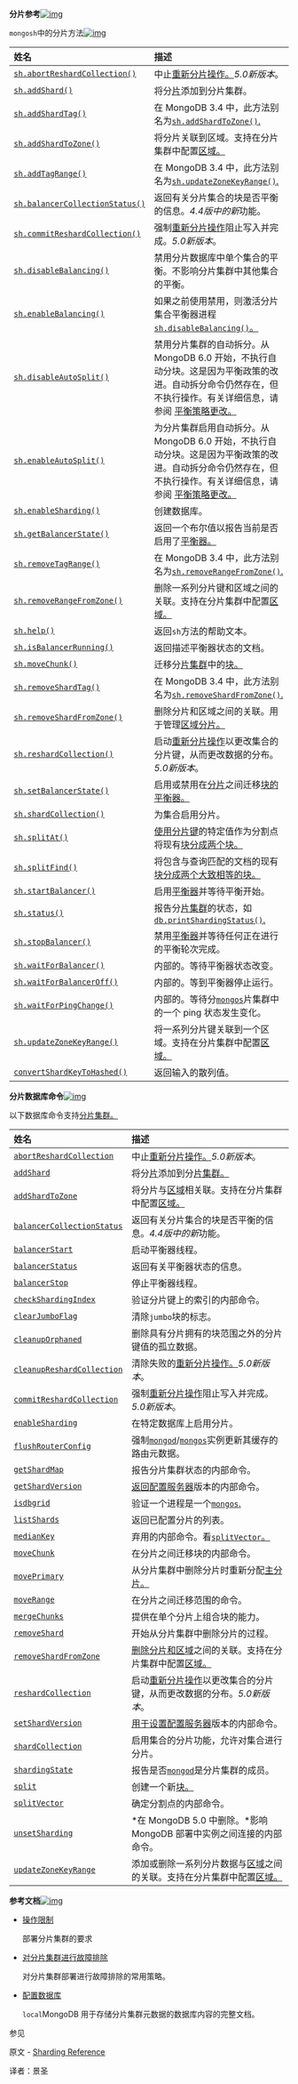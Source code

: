 **分片参考**[![img](https://www.mongodb.com/docs/manual/assets/link.svg)](https://www.mongodb.com/docs/manual/reference/sharding/#sharding-reference)

`mongosh`中的分片方法[![img](https://www.mongodb.com/docs/manual/assets/link.svg)](https://www.mongodb.com/docs/manual/reference/sharding/#sharding-methods-in-mongosh)

| 姓名                                                         | 描述                                                         |
| :----------------------------------------------------------- | :----------------------------------------------------------- |
| [`sh.abortReshardCollection()`](https://www.mongodb.com/docs/manual/reference/method/sh.abortReshardCollection/#mongodb-method-sh.abortReshardCollection) | 中止[重新分片操作。](https://www.mongodb.com/docs/manual/core/sharding-reshard-a-collection/#std-label-sharding-resharding)*5.0新版本*。 |
| [`sh.addShard()`](https://www.mongodb.com/docs/manual/reference/method/sh.addShard/#mongodb-method-sh.addShard) | 将分[片](https://www.mongodb.com/docs/manual/reference/glossary/#std-term-shard)添加到分片集群。 |
| [`sh.addShardTag()`](https://www.mongodb.com/docs/manual/reference/method/sh.addShardTag/#mongodb-method-sh.addShardTag) | 在 MongoDB 3.4 中，此方法别名为[`sh.addShardToZone()`.](https://www.mongodb.com/docs/manual/reference/method/sh.addShardToZone/#mongodb-method-sh.addShardToZone) |
| [`sh.addShardToZone()`](https://www.mongodb.com/docs/manual/reference/method/sh.addShardToZone/#mongodb-method-sh.addShardToZone) | 将分片关联到区域。支持在分片集群中配置[区域。](https://www.mongodb.com/docs/manual/core/zone-sharding/#std-label-zone-sharding) |
| [`sh.addTagRange()`](https://www.mongodb.com/docs/manual/reference/method/sh.addTagRange/#mongodb-method-sh.addTagRange) | 在 MongoDB 3.4 中，此方法别名为[`sh.updateZoneKeyRange()`.](https://www.mongodb.com/docs/manual/reference/method/sh.updateZoneKeyRange/#mongodb-method-sh.updateZoneKeyRange) |
| [`sh.balancerCollectionStatus()`](https://www.mongodb.com/docs/manual/reference/method/sh.balancerCollectionStatus/#mongodb-method-sh.balancerCollectionStatus) | 返回有关分片集合的块是否平衡的信息。*4.4版中的新*功能。      |
| [`sh.commitReshardCollection()`](https://www.mongodb.com/docs/manual/reference/method/sh.commitReshardCollection/#mongodb-method-sh.commitReshardCollection) | 强制[重新分片操作](https://www.mongodb.com/docs/manual/core/sharding-reshard-a-collection/#std-label-sharding-resharding)阻止写入并完成。*5.0新版本*。 |
| [`sh.disableBalancing()`](https://www.mongodb.com/docs/manual/reference/method/sh.disableBalancing/#mongodb-method-sh.disableBalancing) | 禁用分片数据库中单个集合的平衡。不影响分片集群中其他集合的平衡。 |
| [`sh.enableBalancing()`](https://www.mongodb.com/docs/manual/reference/method/sh.enableBalancing/#mongodb-method-sh.enableBalancing) | 如果之前使用禁用，则激活分片集合平衡器进程[`sh.disableBalancing()`。](https://www.mongodb.com/docs/manual/reference/method/sh.disableBalancing/#mongodb-method-sh.disableBalancing) |
| [`sh.disableAutoSplit()`](https://www.mongodb.com/docs/manual/reference/method/sh.disableAutoSplit/#mongodb-method-sh.disableAutoSplit) | 禁用分片集群的自动拆分。从 MongoDB 6.0 开始，不执行自动分块。这是因为平衡政策的改进。自动拆分命令仍然存在，但不执行操作。有关详细信息，请参阅 [平衡策略更改。](https://www.mongodb.com/docs/manual/release-notes/6.0/#std-label-release-notes-6.0-balancing-policy-changes) |
| [`sh.enableAutoSplit()`](https://www.mongodb.com/docs/manual/reference/method/sh.enableAutoSplit/#mongodb-method-sh.enableAutoSplit) | 为分片集群启用自动拆分。从 MongoDB 6.0 开始，不执行自动分块。这是因为平衡政策的改进。自动拆分命令仍然存在，但不执行操作。有关详细信息，请参阅 [平衡策略更改。](https://www.mongodb.com/docs/manual/release-notes/6.0/#std-label-release-notes-6.0-balancing-policy-changes) |
| [`sh.enableSharding()`](https://www.mongodb.com/docs/manual/reference/method/sh.enableSharding/#mongodb-method-sh.enableSharding) | 创建数据库。                                                 |
| [`sh.getBalancerState()`](https://www.mongodb.com/docs/manual/reference/method/sh.getBalancerState/#mongodb-method-sh.getBalancerState) | 返回一个布尔值以报告当前是否启用了[平衡器。](https://www.mongodb.com/docs/manual/reference/glossary/#std-term-balancer) |
| [`sh.removeTagRange()`](https://www.mongodb.com/docs/manual/reference/method/sh.removeTagRange/#mongodb-method-sh.removeTagRange) | 在 MongoDB 3.4 中，此方法别名为[`sh.removeRangeFromZone()`.](https://www.mongodb.com/docs/manual/reference/method/sh.removeRangeFromZone/#mongodb-method-sh.removeRangeFromZone) |
| [`sh.removeRangeFromZone()`](https://www.mongodb.com/docs/manual/reference/method/sh.removeRangeFromZone/#mongodb-method-sh.removeRangeFromZone) | 删除一系列分片键和区域之间的关联。支持在分片集群中配置[区域。](https://www.mongodb.com/docs/manual/core/zone-sharding/#std-label-zone-sharding) |
| [`sh.help()`](https://www.mongodb.com/docs/manual/reference/method/sh.help/#mongodb-method-sh.help) | 返回`sh`方法的帮助文本。                                     |
| [`sh.isBalancerRunning()`](https://www.mongodb.com/docs/manual/reference/method/sh.isBalancerRunning/#mongodb-method-sh.isBalancerRunning) | 返回描述平衡器状态的文档。                                   |
| [`sh.moveChunk()`](https://www.mongodb.com/docs/manual/reference/method/sh.moveChunk/#mongodb-method-sh.moveChunk) | 迁移分[片集群](https://www.mongodb.com/docs/manual/reference/glossary/#std-term-sharded-cluster)中的[块](https://www.mongodb.com/docs/manual/reference/glossary/#std-term-chunk)[。](https://www.mongodb.com/docs/manual/reference/glossary/#std-term-sharded-cluster) |
| [`sh.removeShardTag()`](https://www.mongodb.com/docs/manual/reference/method/sh.removeShardTag/#mongodb-method-sh.removeShardTag) | 在 MongoDB 3.4 中，此方法别名为[`sh.removeShardFromZone()`.](https://www.mongodb.com/docs/manual/reference/method/sh.removeShardFromZone/#mongodb-method-sh.removeShardFromZone) |
| [`sh.removeShardFromZone()`](https://www.mongodb.com/docs/manual/reference/method/sh.removeShardFromZone/#mongodb-method-sh.removeShardFromZone) | 删除分片和区域之间的关联。用于管理[区域分片。](https://www.mongodb.com/docs/manual/core/zone-sharding/#std-label-zone-sharding) |
| [`sh.reshardCollection()`](https://www.mongodb.com/docs/manual/reference/method/sh.reshardCollection/#mongodb-method-sh.reshardCollection) | 启动[重新分片操作](https://www.mongodb.com/docs/manual/core/sharding-reshard-a-collection/#std-label-sharding-resharding)以更改集合的分片键，从而更改数据的分布。*5.0新版本*。 |
| [`sh.setBalancerState()`](https://www.mongodb.com/docs/manual/reference/method/sh.setBalancerState/#mongodb-method-sh.setBalancerState) | 启用或禁用在[分片](https://www.mongodb.com/docs/manual/reference/glossary/#std-term-shard)之间迁移[块的](https://www.mongodb.com/docs/manual/reference/glossary/#std-term-chunk)[平衡器](https://www.mongodb.com/docs/manual/reference/glossary/#std-term-balancer)[。](https://www.mongodb.com/docs/manual/reference/glossary/#std-term-shard) |
| [`sh.shardCollection()`](https://www.mongodb.com/docs/manual/reference/method/sh.shardCollection/#mongodb-method-sh.shardCollection) | 为集合启用分片。                                             |
| [`sh.splitAt()`](https://www.mongodb.com/docs/manual/reference/method/sh.splitAt/#mongodb-method-sh.splitAt) | [使用分片键](https://www.mongodb.com/docs/manual/reference/glossary/#std-term-shard-key)的特定值作为分割点将现有[块分成两个块。](https://www.mongodb.com/docs/manual/reference/glossary/#std-term-chunk) |
| [`sh.splitFind()`](https://www.mongodb.com/docs/manual/reference/method/sh.splitFind/#mongodb-method-sh.splitFind) | 将包含与查询匹配的文档的现有[块分成两个大致相等的块。](https://www.mongodb.com/docs/manual/reference/glossary/#std-term-chunk) |
| [`sh.startBalancer()`](https://www.mongodb.com/docs/manual/reference/method/sh.startBalancer/#mongodb-method-sh.startBalancer) | 启用[平衡器](https://www.mongodb.com/docs/manual/reference/glossary/#std-term-balancer)并等待平衡开始。 |
| [`sh.status()`](https://www.mongodb.com/docs/manual/reference/method/sh.status/#mongodb-method-sh.status) | 报告分[片集群](https://www.mongodb.com/docs/manual/reference/glossary/#std-term-sharded-cluster)的状态，如[`db.printShardingStatus()`.](https://www.mongodb.com/docs/manual/reference/method/db.printShardingStatus/#mongodb-method-db.printShardingStatus) |
| [`sh.stopBalancer()`](https://www.mongodb.com/docs/manual/reference/method/sh.stopBalancer/#mongodb-method-sh.stopBalancer) | 禁用[平衡器](https://www.mongodb.com/docs/manual/reference/glossary/#std-term-balancer)并等待任何正在进行的平衡轮次完成。 |
| [`sh.waitForBalancer()`](https://www.mongodb.com/docs/manual/reference/method/sh.waitForBalancer/#mongodb-method-sh.waitForBalancer) | 内部的。等待平衡器状态改变。                                 |
| [`sh.waitForBalancerOff()`](https://www.mongodb.com/docs/manual/reference/method/sh.waitForBalancerOff/#mongodb-method-sh.waitForBalancerOff) | 内部的。等到平衡器停止运行。                                 |
| [`sh.waitForPingChange()`](https://www.mongodb.com/docs/manual/reference/method/sh.waitForPingChange/#mongodb-method-sh.waitForPingChange) | 内部的。等待分[`mongos`](https://www.mongodb.com/docs/manual/reference/program/mongos/#mongodb-binary-bin.mongos)片集群中的一个 ping 状态发生变化。 |
| [`sh.updateZoneKeyRange()`](https://www.mongodb.com/docs/manual/reference/method/sh.updateZoneKeyRange/#mongodb-method-sh.updateZoneKeyRange) | 将一系列分片键关联到一个区域。支持在分片集群中配置[区域。](https://www.mongodb.com/docs/manual/core/zone-sharding/#std-label-zone-sharding) |
| [`convertShardKeyToHashed()`](https://www.mongodb.com/docs/manual/reference/method/convertShardKeyToHashed/#mongodb-method-convertShardKeyToHashed) | 返回输入的散列值。                                           |

**分片数据库命令**[![img](https://www.mongodb.com/docs/manual/assets/link.svg)](https://www.mongodb.com/docs/manual/reference/sharding/#sharding-database-commands)

以下数据库命令支持[分片集群。](https://www.mongodb.com/docs/manual/reference/glossary/#std-term-sharded-cluster)

| 姓名                                                         | 描述                                                         |
| :----------------------------------------------------------- | :----------------------------------------------------------- |
| [`abortReshardCollection`](https://www.mongodb.com/docs/manual/reference/command/abortReshardCollection/#mongodb-dbcommand-dbcmd.abortReshardCollection) | 中止[重新分片操作。](https://www.mongodb.com/docs/manual/core/sharding-reshard-a-collection/#std-label-sharding-resharding)*5.0新版本*。 |
| [`addShard`](https://www.mongodb.com/docs/manual/reference/command/addShard/#mongodb-dbcommand-dbcmd.addShard) | 将分[片](https://www.mongodb.com/docs/manual/reference/glossary/#std-term-shard)添加到分[片集群。](https://www.mongodb.com/docs/manual/reference/glossary/#std-term-sharded-cluster) |
| [`addShardToZone`](https://www.mongodb.com/docs/manual/reference/command/addShardToZone/#mongodb-dbcommand-dbcmd.addShardToZone) | 将分片与[区域](https://www.mongodb.com/docs/manual/reference/glossary/#std-term-zone)相关联。支持在分片集群中配置[区域。](https://www.mongodb.com/docs/manual/core/zone-sharding/#std-label-zone-sharding) |
| [`balancerCollectionStatus`](https://www.mongodb.com/docs/manual/reference/command/balancerCollectionStatus/#mongodb-dbcommand-dbcmd.balancerCollectionStatus) | 返回有关分片集合的块是否平衡的信息。*4.4版中的新*功能。      |
| [`balancerStart`](https://www.mongodb.com/docs/manual/reference/command/balancerStart/#mongodb-dbcommand-dbcmd.balancerStart) | 启动平衡器线程。                                             |
| [`balancerStatus`](https://www.mongodb.com/docs/manual/reference/command/balancerStatus/#mongodb-dbcommand-dbcmd.balancerStatus) | 返回有关平衡器状态的信息。                                   |
| [`balancerStop`](https://www.mongodb.com/docs/manual/reference/command/balancerStop/#mongodb-dbcommand-dbcmd.balancerStop) | 停止平衡器线程。                                             |
| [`checkShardingIndex`](https://www.mongodb.com/docs/manual/reference/command/checkShardingIndex/#mongodb-dbcommand-dbcmd.checkShardingIndex) | 验证分片键上的索引的内部命令。                               |
| [`clearJumboFlag`](https://www.mongodb.com/docs/manual/reference/command/clearJumboFlag/#mongodb-dbcommand-dbcmd.clearJumboFlag) | 清除`jumbo`块的标志。                                        |
| [`cleanupOrphaned`](https://www.mongodb.com/docs/manual/reference/command/cleanupOrphaned/#mongodb-dbcommand-dbcmd.cleanupOrphaned) | 删除具有分片拥有的块范围之外的分片键值的孤立数据。           |
| [`cleanupReshardCollection`](https://www.mongodb.com/docs/manual/reference/command/cleanupReshardCollection/#mongodb-dbcommand-dbcmd.cleanupReshardCollection) | 清除失败的[重新分片操作。](https://www.mongodb.com/docs/manual/core/sharding-reshard-a-collection/#std-label-sharding-resharding)*5.0新版本*。 |
| [`commitReshardCollection`](https://www.mongodb.com/docs/manual/reference/command/commitReshardCollection/#mongodb-dbcommand-dbcmd.commitReshardCollection) | 强制[重新分片操作](https://www.mongodb.com/docs/manual/core/sharding-reshard-a-collection/#std-label-sharding-resharding)阻止写入并完成。*5.0新版本*。 |
| [`enableSharding`](https://www.mongodb.com/docs/manual/reference/command/enableSharding/#mongodb-dbcommand-dbcmd.enableSharding) | 在特定数据库上启用分片。                                     |
| [`flushRouterConfig`](https://www.mongodb.com/docs/manual/reference/command/flushRouterConfig/#mongodb-dbcommand-dbcmd.flushRouterConfig) | 强制[`mongod`](https://www.mongodb.com/docs/manual/reference/program/mongod/#mongodb-binary-bin.mongod)/[`mongos`](https://www.mongodb.com/docs/manual/reference/program/mongos/#mongodb-binary-bin.mongos)实例更新其缓存的路由元数据。 |
| [`getShardMap`](https://www.mongodb.com/docs/manual/reference/command/getShardMap/#mongodb-dbcommand-dbcmd.getShardMap) | 报告分片集群状态的内部命令。                                 |
| [`getShardVersion`](https://www.mongodb.com/docs/manual/reference/command/getShardVersion/#mongodb-dbcommand-dbcmd.getShardVersion) | [返回配置服务器](https://www.mongodb.com/docs/manual/reference/glossary/#std-term-config-database)版本的内部命令。 |
| [`isdbgrid`](https://www.mongodb.com/docs/manual/reference/command/isdbgrid/#mongodb-dbcommand-dbcmd.isdbgrid) | 验证一个进程是一个[`mongos`.](https://www.mongodb.com/docs/manual/reference/program/mongos/#mongodb-binary-bin.mongos) |
| [`listShards`](https://www.mongodb.com/docs/manual/reference/command/listShards/#mongodb-dbcommand-dbcmd.listShards) | 返回已配置分片的列表。                                       |
| [`medianKey`](https://www.mongodb.com/docs/manual/reference/command/medianKey/#mongodb-dbcommand-dbcmd.medianKey) | 弃用的内部命令。看[`splitVector`。](https://www.mongodb.com/docs/manual/reference/command/splitVector/#mongodb-dbcommand-dbcmd.splitVector) |
| [`moveChunk`](https://www.mongodb.com/docs/manual/reference/command/moveChunk/#mongodb-dbcommand-dbcmd.moveChunk) | 在分片之间迁移块的内部命令。                                 |
| [`movePrimary`](https://www.mongodb.com/docs/manual/reference/command/movePrimary/#mongodb-dbcommand-dbcmd.movePrimary) | 从分片集群中删除分片时重新分配[主分片。](https://www.mongodb.com/docs/manual/reference/glossary/#std-term-primary-shard) |
| [`moveRange`](https://www.mongodb.com/docs/manual/reference/command/moveRange/#mongodb-dbcommand-dbcmd.moveRange) | 在分片之间迁移范围的命令。                                   |
| [`mergeChunks`](https://www.mongodb.com/docs/manual/reference/command/mergeChunks/#mongodb-dbcommand-dbcmd.mergeChunks) | 提供在单个分片上组合块的能力。                               |
| [`removeShard`](https://www.mongodb.com/docs/manual/reference/command/removeShard/#mongodb-dbcommand-dbcmd.removeShard) | 开始从分片集群中删除分片的过程。                             |
| [`removeShardFromZone`](https://www.mongodb.com/docs/manual/reference/command/removeShardFromZone/#mongodb-dbcommand-dbcmd.removeShardFromZone) | [删除分片和区域](https://www.mongodb.com/docs/manual/reference/glossary/#std-term-zone)之间的关联。支持在分片集群中配置[区域。](https://www.mongodb.com/docs/manual/core/zone-sharding/#std-label-zone-sharding) |
| [`reshardCollection`](https://www.mongodb.com/docs/manual/reference/command/reshardCollection/#mongodb-dbcommand-dbcmd.reshardCollection) | 启动[重新分片操作](https://www.mongodb.com/docs/manual/core/sharding-reshard-a-collection/#std-label-sharding-resharding)以更改集合的分片键，从而更改数据的分布。*5.0新版本*。 |
| [`setShardVersion`](https://www.mongodb.com/docs/manual/reference/command/setShardVersion/#mongodb-dbcommand-dbcmd.setShardVersion) | [用于设置配置服务器](https://www.mongodb.com/docs/manual/reference/glossary/#std-term-config-database)版本的内部命令。 |
| [`shardCollection`](https://www.mongodb.com/docs/manual/reference/command/shardCollection/#mongodb-dbcommand-dbcmd.shardCollection) | 启用集合的分片功能，允许对集合进行分片。                     |
| [`shardingState`](https://www.mongodb.com/docs/manual/reference/command/shardingState/#mongodb-dbcommand-dbcmd.shardingState) | 报告是否[`mongod`](https://www.mongodb.com/docs/manual/reference/program/mongod/#mongodb-binary-bin.mongod)是分片集群的成员。 |
| [`split`](https://www.mongodb.com/docs/manual/reference/command/split/#mongodb-dbcommand-dbcmd.split) | 创建一个新[块。](https://www.mongodb.com/docs/manual/reference/glossary/#std-term-chunk) |
| [`splitVector`](https://www.mongodb.com/docs/manual/reference/command/splitVector/#mongodb-dbcommand-dbcmd.splitVector) | 确定分割点的内部命令。                                       |
| [`unsetSharding`](https://www.mongodb.com/docs/manual/reference/command/unsetSharding/#mongodb-dbcommand-dbcmd.unsetSharding) | *在 MongoDB 5.0 中删除。*影响 MongoDB 部署中实例之间连接的内部命令。 |
| [`updateZoneKeyRange`](https://www.mongodb.com/docs/manual/reference/command/updateZoneKeyRange/#mongodb-dbcommand-dbcmd.updateZoneKeyRange) | 添加或删除一系列分片数据与[区域](https://www.mongodb.com/docs/manual/reference/glossary/#std-term-zone)之间的关联。支持在分片集群中配置[区域。](https://www.mongodb.com/docs/manual/core/zone-sharding/#std-label-zone-sharding) |

**参考文档**[![img](https://www.mongodb.com/docs/manual/assets/link.svg)](https://www.mongodb.com/docs/manual/reference/sharding/#reference-documentation)

- [操作限制](https://www.mongodb.com/docs/manual/core/sharded-cluster-requirements/)

  部署分片集群的要求

- [对分片集群进行故障排除](https://www.mongodb.com/docs/manual/tutorial/troubleshoot-sharded-clusters/)

  对分片集群部署进行故障排除的常用策略。

- [配置数据库](https://www.mongodb.com/docs/manual/reference/config-database/)

  `local`MongoDB 用于存储分片集群元数据的数据库内容的完整文档。

 参见

原文 - [Sharding Reference]( https://docs.mongodb.com/manual/reference/sharding/ )

译者：景圣
